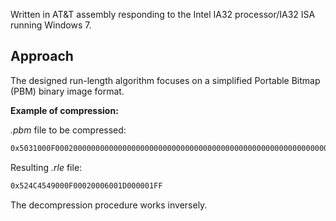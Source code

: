 Written in AT&T assembly responding to the Intel IA32 processor/IA32 ISA running Windows 7.

## Approach

The designed run-length algorithm focuses on a simplified Portable Bitmap (PBM) binary image format.

**Example of compression:**

*.pbm* file to be compressed:

```sh
0x5031000F00020000000000000000000000000000000000000000000000000000000000FF

```

Resulting *.rle* file:

```sh
0x524C4549000F00020006001D000001FF
```

The decompression procedure works inversely.
